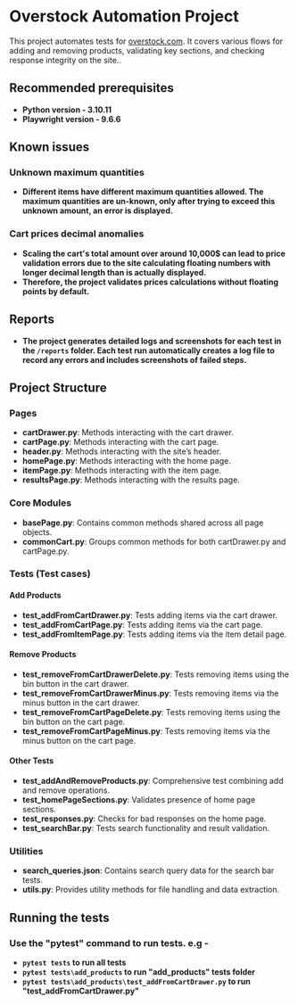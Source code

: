 # Overstock Automation Project

This project automates tests for [overstock.com](https://www.overstock.com). It covers various flows for adding and removing products, validating key sections, and checking response integrity on the site..
## Recommended prerequisites
  - **Python version - 3.10.11**
  - **Playwright version - 9.6.6**

## Known issues

### Unknown maximum quantities
- **Different items have different maximum quantities allowed. The maximum quantities are un-known, only after trying to exceed this unknown amount, an error is displayed.**

### Cart prices decimal anomalies
- **Scaling the cart's total amount over around 10,000$ can lead to price validation errors due to the site calculating floating numbers with longer decimal length than is actually displayed.**
- **Therefore, the project validates prices calculations without floating points by default.**

## Reports
- **The project generates detailed logs and screenshots for each test in the `/reports` folder. Each test run automatically creates a log file to record any errors and includes screenshots of failed steps.**

## Project Structure

### Pages
- **cartDrawer.py**: Methods interacting with the cart drawer.
- **cartPage.py**: Methods interacting with the cart page.
- **header.py**: Methods interacting with the site’s header.
- **homePage.py**: Methods interacting with the home page.
- **itemPage.py**: Methods interacting with the item page.
- **resultsPage.py**: Methods interacting with the results page.

### Core Modules
- **basePage.py**: Contains common methods shared across all page objects.
- **commonCart.py**: Groups common methods for both cartDrawer.py and cartPage.py.

### Tests (Test cases)
#### Add Products
- **test_addFromCartDrawer.py**: Tests adding items via the cart drawer.
- **test_addFromCartPage.py**: Tests adding items via the cart page.
- **test_addFromItemPage.py**: Tests adding items via the item detail page.

#### Remove Products
- **test_removeFromCartDrawerDelete.py**: Tests removing items using the bin button in the cart drawer.
- **test_removeFromCartDrawerMinus.py**: Tests removing items via the minus button in the cart drawer.
- **test_removeFromCartPageDelete.py**: Tests removing items using the bin button on the cart page.
- **test_removeFromCartPageMinus.py**: Tests removing items via the minus button on the cart page.

#### Other Tests
- **test_addAndRemoveProducts.py**: Comprehensive test combining add and remove operations.
- **test_homePageSections.py**: Validates presence of home page sections.
- **test_responses.py**: Checks for bad responses on the home page.
- **test_searchBar.py**: Tests search functionality and result validation.

### Utilities
- **search_queries.json**: Contains search query data for the search bar tests.
- **utils.py**: Provides utility methods for file handling and data extraction.

## Running the tests
### Use the "pytest" command to run tests. e.g -
- **`pytest tests` to run all tests**
- **`pytest tests\add_products` to run "add_products" tests folder**
- **`pytest tests\add_products\test_addFromCartDrawer.py` to run "test_addFromCartDrawer.py"**

